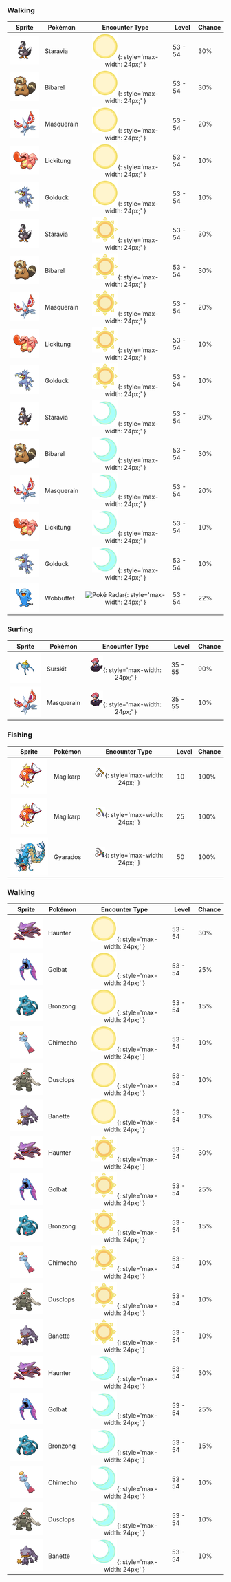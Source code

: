 ### Walking

| Sprite | Pokémon | Encounter Type | Level | Chance |
|:------:|---------|:--------------:|-------|--------|
| ![Staravia](../../assets/sprites/staravia/front.gif) | Staravia | ![Morning](../../assets/encounter_types/morning.png "Morning"){: style='max-width: 24px;' } | 53 - 54 | 30% |
| ![Bibarel](../../assets/sprites/bibarel/front.gif) | Bibarel | ![Morning](../../assets/encounter_types/morning.png "Morning"){: style='max-width: 24px;' } | 53 - 54 | 30% |
| ![Masquerain](../../assets/sprites/masquerain/front.gif) | Masquerain | ![Morning](../../assets/encounter_types/morning.png "Morning"){: style='max-width: 24px;' } | 53 - 54 | 20% |
| ![Lickitung](../../assets/sprites/lickitung/front.gif) | Lickitung | ![Morning](../../assets/encounter_types/morning.png "Morning"){: style='max-width: 24px;' } | 53 - 54 | 10% |
| ![Golduck](../../assets/sprites/golduck/front.gif) | Golduck | ![Morning](../../assets/encounter_types/morning.png "Morning"){: style='max-width: 24px;' } | 53 - 54 | 10% |
| ![Staravia](../../assets/sprites/staravia/front.gif) | Staravia | ![Day](../../assets/encounter_types/day.png "Day"){: style='max-width: 24px;' } | 53 - 54 | 30% |
| ![Bibarel](../../assets/sprites/bibarel/front.gif) | Bibarel | ![Day](../../assets/encounter_types/day.png "Day"){: style='max-width: 24px;' } | 53 - 54 | 30% |
| ![Masquerain](../../assets/sprites/masquerain/front.gif) | Masquerain | ![Day](../../assets/encounter_types/day.png "Day"){: style='max-width: 24px;' } | 53 - 54 | 20% |
| ![Lickitung](../../assets/sprites/lickitung/front.gif) | Lickitung | ![Day](../../assets/encounter_types/day.png "Day"){: style='max-width: 24px;' } | 53 - 54 | 10% |
| ![Golduck](../../assets/sprites/golduck/front.gif) | Golduck | ![Day](../../assets/encounter_types/day.png "Day"){: style='max-width: 24px;' } | 53 - 54 | 10% |
| ![Staravia](../../assets/sprites/staravia/front.gif) | Staravia | ![Night](../../assets/encounter_types/night.png "Night"){: style='max-width: 24px;' } | 53 - 54 | 30% |
| ![Bibarel](../../assets/sprites/bibarel/front.gif) | Bibarel | ![Night](../../assets/encounter_types/night.png "Night"){: style='max-width: 24px;' } | 53 - 54 | 30% |
| ![Masquerain](../../assets/sprites/masquerain/front.gif) | Masquerain | ![Night](../../assets/encounter_types/night.png "Night"){: style='max-width: 24px;' } | 53 - 54 | 20% |
| ![Lickitung](../../assets/sprites/lickitung/front.gif) | Lickitung | ![Night](../../assets/encounter_types/night.png "Night"){: style='max-width: 24px;' } | 53 - 54 | 10% |
| ![Golduck](../../assets/sprites/golduck/front.gif) | Golduck | ![Night](../../assets/encounter_types/night.png "Night"){: style='max-width: 24px;' } | 53 - 54 | 10% |
| ![Wobbuffet](../../assets/sprites/wobbuffet/front.gif) | Wobbuffet | ![Poké Radar](../../assets/encounter_types/poké_radar.png "Poké Radar"){: style='max-width: 24px;' } | 53 - 54 | 22% |

### Surfing

| Sprite | Pokémon | Encounter Type | Level | Chance |
|:------:|---------|:--------------:|-------|--------|
| ![Surskit](../../assets/sprites/surskit/front.gif) | Surskit | ![Surf](../../assets/encounter_types/surf.png "Surf"){: style='max-width: 24px;' } | 35 - 55 | 90% |
| ![Masquerain](../../assets/sprites/masquerain/front.gif) | Masquerain | ![Surf](../../assets/encounter_types/surf.png "Surf"){: style='max-width: 24px;' } | 35 - 55 | 10% |

### Fishing

| Sprite | Pokémon | Encounter Type | Level | Chance |
|:------:|---------|:--------------:|-------|--------|
| ![Magikarp](../../assets/sprites/magikarp/front.gif) | Magikarp | ![Old Rod](../../assets/encounter_types/old_rod.png "Old Rod"){: style='max-width: 24px;' } | 10 | 100% |
| ![Magikarp](../../assets/sprites/magikarp/front.gif) | Magikarp | ![Good Rod](../../assets/encounter_types/good_rod.png "Good Rod"){: style='max-width: 24px;' } | 25 | 100% |
| ![Gyarados](../../assets/sprites/gyarados/front.gif) | Gyarados | ![Super Rod](../../assets/encounter_types/super_rod.png "Super Rod"){: style='max-width: 24px;' } | 50 | 100% |

### Walking

| Sprite | Pokémon | Encounter Type | Level | Chance |
|:------:|---------|:--------------:|-------|--------|
| ![Haunter](../../assets/sprites/haunter/front.gif) | Haunter | ![Morning](../../assets/encounter_types/morning.png "Morning"){: style='max-width: 24px;' } | 53 - 54 | 30% |
| ![Golbat](../../assets/sprites/golbat/front.gif) | Golbat | ![Morning](../../assets/encounter_types/morning.png "Morning"){: style='max-width: 24px;' } | 53 - 54 | 25% |
| ![Bronzong](../../assets/sprites/bronzong/front.gif) | Bronzong | ![Morning](../../assets/encounter_types/morning.png "Morning"){: style='max-width: 24px;' } | 53 - 54 | 15% |
| ![Chimecho](../../assets/sprites/chimecho/front.gif) | Chimecho | ![Morning](../../assets/encounter_types/morning.png "Morning"){: style='max-width: 24px;' } | 53 - 54 | 10% |
| ![Dusclops](../../assets/sprites/dusclops/front.gif) | Dusclops | ![Morning](../../assets/encounter_types/morning.png "Morning"){: style='max-width: 24px;' } | 53 - 54 | 10% |
| ![Banette](../../assets/sprites/banette/front.gif) | Banette | ![Morning](../../assets/encounter_types/morning.png "Morning"){: style='max-width: 24px;' } | 53 - 54 | 10% |
| ![Haunter](../../assets/sprites/haunter/front.gif) | Haunter | ![Day](../../assets/encounter_types/day.png "Day"){: style='max-width: 24px;' } | 53 - 54 | 30% |
| ![Golbat](../../assets/sprites/golbat/front.gif) | Golbat | ![Day](../../assets/encounter_types/day.png "Day"){: style='max-width: 24px;' } | 53 - 54 | 25% |
| ![Bronzong](../../assets/sprites/bronzong/front.gif) | Bronzong | ![Day](../../assets/encounter_types/day.png "Day"){: style='max-width: 24px;' } | 53 - 54 | 15% |
| ![Chimecho](../../assets/sprites/chimecho/front.gif) | Chimecho | ![Day](../../assets/encounter_types/day.png "Day"){: style='max-width: 24px;' } | 53 - 54 | 10% |
| ![Dusclops](../../assets/sprites/dusclops/front.gif) | Dusclops | ![Day](../../assets/encounter_types/day.png "Day"){: style='max-width: 24px;' } | 53 - 54 | 10% |
| ![Banette](../../assets/sprites/banette/front.gif) | Banette | ![Day](../../assets/encounter_types/day.png "Day"){: style='max-width: 24px;' } | 53 - 54 | 10% |
| ![Haunter](../../assets/sprites/haunter/front.gif) | Haunter | ![Night](../../assets/encounter_types/night.png "Night"){: style='max-width: 24px;' } | 53 - 54 | 30% |
| ![Golbat](../../assets/sprites/golbat/front.gif) | Golbat | ![Night](../../assets/encounter_types/night.png "Night"){: style='max-width: 24px;' } | 53 - 54 | 25% |
| ![Bronzong](../../assets/sprites/bronzong/front.gif) | Bronzong | ![Night](../../assets/encounter_types/night.png "Night"){: style='max-width: 24px;' } | 53 - 54 | 15% |
| ![Chimecho](../../assets/sprites/chimecho/front.gif) | Chimecho | ![Night](../../assets/encounter_types/night.png "Night"){: style='max-width: 24px;' } | 53 - 54 | 10% |
| ![Dusclops](../../assets/sprites/dusclops/front.gif) | Dusclops | ![Night](../../assets/encounter_types/night.png "Night"){: style='max-width: 24px;' } | 53 - 54 | 10% |
| ![Banette](../../assets/sprites/banette/front.gif) | Banette | ![Night](../../assets/encounter_types/night.png "Night"){: style='max-width: 24px;' } | 53 - 54 | 10% |

